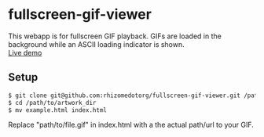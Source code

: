 fullscreen-gif-viewer
=====================

This webapp is for fullscreen GIF playback. GIFs are loaded in the background while an ASCII loading indicator is shown.   
[Live demo](http://archive.rhizome.org/darling-rhizomeseries/maja2.html)

Setup
-----

```bash
$ git clone git@github.com:rhizomedotorg/fullscreen-gif-viewer.git /path/to/artwork_dir
$ cd /path/to/artwork_dir
$ mv example.html index.html
```

Replace "path/to/file.gif" in index.html with a the actual path/url to your GIF.
